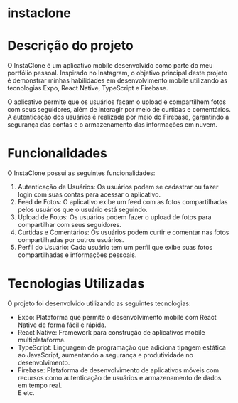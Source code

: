 # instaclone
# Descrição do projeto
O InstaClone é um aplicativo mobile desenvolvido como parte do meu portfólio pessoal. Inspirado no Instagram, o objetivo principal deste projeto é demonstrar minhas habilidades em desenvolvimento mobile utilizando as tecnologias Expo, React Native, TypeScript e Firebase.

O aplicativo permite que os usuários façam o upload e compartilhem fotos com seus seguidores, além de interagir por meio de curtidas e comentários. A autenticação dos usuários é realizada por meio do Firebase, garantindo a segurança das contas e o armazenamento das informações em nuvem.

# Funcionalidades
O InstaClone possui as seguintes funcionalidades:

<ol>
  <li>
    Autenticação de Usuários: Os usuários podem se cadastrar ou fazer login com suas contas para acessar o aplicativo.
  </li>
  <li>
    Feed de Fotos: O aplicativo exibe um feed com as fotos compartilhadas pelos usuários que o usuário está seguindo.
  </li>
  <li>
    Upload de Fotos: Os usuários podem fazer o upload de fotos para compartilhar com seus seguidores.
  </li>
  <li>
    Curtidas e Comentários: Os usuários podem curtir e comentar nas fotos compartilhadas por outros usuários.
  </li>
  <li>
    Perfil do Usuário: Cada usuário tem um perfil que exibe suas fotos compartilhadas e informações pessoais.
  </li>
</ol>

# Tecnologias Utilizadas
O projeto foi desenvolvido utilizando as seguintes tecnologias:

<ul>
  <li>
    Expo: Plataforma que permite o desenvolvimento mobile com React Native de forma fácil e rápida.
  </li>
  <li>
    React Native: Framework para construção de aplicativos mobile multiplataforma.
  </li>
  <li>
    TypeScript: Linguagem de programação que adiciona tipagem estática ao JavaScript, aumentando a segurança e produtividade no desenvolvimento.
  </li>
  <li>
    Firebase: Plataforma de desenvolvimento de aplicativos móveis com recursos como autenticação de usuários e armazenamento de dados em tempo real.
  </li>
  E etc.
</ul>
